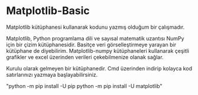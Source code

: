# Matplotlib-Basic
Matplotlib kütüphanesi kullanarak kodunu yazmış olduğum bir çalışmadır.

Matplotlib, Python programlama dili ve sayısal matematik uzantısı NumPy için bir çizim kütüphanesidir. Basitçe veri görselleştirmeye yarayan bir kütüphane de diyebilirim. Matplotlib-numpy kütüphaneleri kullanarak çeşitli grafikler ve excel üzerinden verileri çekebilmenize olanak sağlar.

Kurulu olarak gelmeyen bir kütüphanedir. Cmd üzerinden indirip kolayca kod satırlarınızı yazmaya başlayabilirsiniz.

"python -m pip install -U pip
python -m pip install -U matplotlib"

